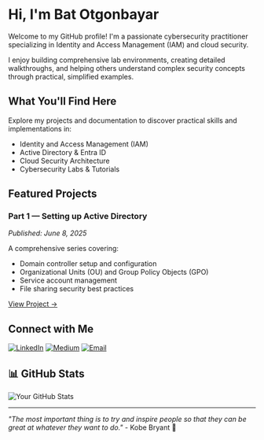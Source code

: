 # Hi, I'm Bat Otgonbayar

Welcome to my GitHub profile! I'm a passionate cybersecurity practitioner specializing in Identity and Access Management (IAM) and cloud security. 

I enjoy building comprehensive lab environments, creating detailed walkthroughs, and helping others understand complex security concepts through practical, simplified examples.

## What You'll Find Here

Explore my projects and documentation to discover practical skills and implementations in:
- Identity and Access Management (IAM)
- Active Directory & Entra ID
- Cloud Security Architecture
- Cybersecurity Labs & Tutorials

## Featured Projects

### **Part 1 — Setting up Active Directory**
*Published: June 8, 2025*

A comprehensive series covering:
- Domain controller setup and configuration
- Organizational Units (OU) and Group Policy Objects (GPO)
- Service account management
- File sharing security best practices

[View Project →](https://medium.com/@botgonbayar/part-1-setting-up-active-directory-c59677048c92)

## Connect with Me

[![LinkedIn](https://img.shields.io/badge/LinkedIn-0077B5?style=for-the-badge&logo=linkedin&logoColor=white)](https://linkedin.com/in/botgonbayar)
[![Medium](https://img.shields.io/badge/Medium-12100E?style=for-the-badge&logo=medium&logoColor=white)](https://medium.com/@botgonbayar)
[![Email](https://img.shields.io/badge/Email-D14836?style=for-the-badge&logo=gmail&logoColor=white)](mailto:batotgonbayar@proton.me)

## 📊 GitHub Stats

![Your GitHub Stats](https://github-readme-stats.vercel.app/api?username=botgonbayar&show_icons=true&theme=dark)

---

*"The most important thing is to try and inspire people so that they can be great at whatever they want to do."* - Kobe Bryant 🐍

